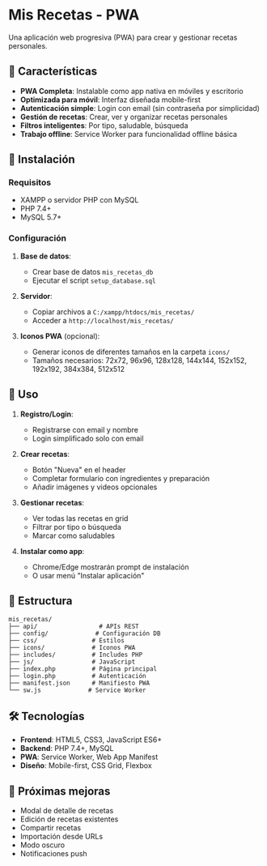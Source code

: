 # Mis Recetas - PWA

Una aplicación web progresiva (PWA) para crear y gestionar recetas personales.

## 🚀 Características

- **PWA Completa**: Instalable como app nativa en móviles y escritorio
- **Optimizada para móvil**: Interfaz diseñada mobile-first
- **Autenticación simple**: Login con email (sin contraseña por simplicidad)
- **Gestión de recetas**: Crear, ver y organizar recetas personales
- **Filtros inteligentes**: Por tipo, saludable, búsqueda
- **Trabajo offline**: Service Worker para funcionalidad offline básica

## 📱 Instalación

### Requisitos
- XAMPP o servidor PHP con MySQL
- PHP 7.4+
- MySQL 5.7+

### Configuración

1. **Base de datos**:
   - Crear base de datos `mis_recetas_db`
   - Ejecutar el script `setup_database.sql`

2. **Servidor**:
   - Copiar archivos a `C:/xampp/htdocs/mis_recetas/`
   - Acceder a `http://localhost/mis_recetas/`

3. **Iconos PWA** (opcional):
   - Generar iconos de diferentes tamaños en la carpeta `icons/`
   - Tamaños necesarios: 72x72, 96x96, 128x128, 144x144, 152x152, 192x192, 384x384, 512x512

## 🎯 Uso

1. **Registro/Login**: 
   - Registrarse con email y nombre
   - Login simplificado solo con email

2. **Crear recetas**:
   - Botón "Nueva" en el header
   - Completar formulario con ingredientes y preparación
   - Añadir imágenes y videos opcionales

3. **Gestionar recetas**:
   - Ver todas las recetas en grid
   - Filtrar por tipo o búsqueda
   - Marcar como saludables

4. **Instalar como app**:
   - Chrome/Edge mostrarán prompt de instalación
   - O usar menú "Instalar aplicación"

## 🔧 Estructura

```
mis_recetas/
├── api/                 # APIs REST
├── config/             # Configuración DB
├── css/               # Estilos
├── icons/             # Iconos PWA
├── includes/          # Includes PHP
├── js/                # JavaScript
├── index.php          # Página principal
├── login.php          # Autenticación
├── manifest.json      # Manifiesto PWA
└── sw.js             # Service Worker
```

## 🛠️ Tecnologías

- **Frontend**: HTML5, CSS3, JavaScript ES6+
- **Backend**: PHP 7.4+, MySQL
- **PWA**: Service Worker, Web App Manifest
- **Diseño**: Mobile-first, CSS Grid, Flexbox

## 📝 Próximas mejoras

- Modal de detalle de recetas
- Edición de recetas existentes
- Compartir recetas
- Importación desde URLs
- Modo oscuro
- Notificaciones push

